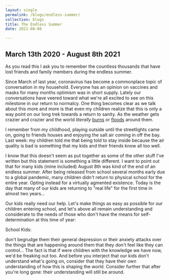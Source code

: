 ```yaml
---
layout: single
permalink: /blogs/endless-summer/
collection: blogs
title: The Endless Summer
date: 2021-08-08

---
```


## March 13th 2020 - August 8th 2021

As you read this I ask you to remember the countless thousands that have lost friends and family members during the endless summer. 

Since March of last year, coronavirus has become a commonplace topic of conversation in my household. Everyone has an opinion on 
vaccines and masks for many months optimism was in short supply. Lately our conversations have veered toward what we're all 
excited to see on this milestone in our return to normalcy. One thing becomes clear as we talk about this more and more is that 
even my children realize that this is only a way point on our long trek towards a return to sanity. As the weather gets crazier 
and crazier and the world _literally_ [burns](https://time.com/6087748/wildfires-around-the-world-photos/) or [floods](https://www.latimes.com/world-nation/story/2021-07-21/extreme-weather-worldwide-climate-change-disasters) around them.

I remember from my childhood, playing outside until the streetlights came on, going to friends houses and enjoying the salt air
coming in off the bay. Last week: my children told me that being told to stay inside because the air quality is bad is something
that my kids and their friends know all too well.

I know that this doesn't seem as put together as some of the other stuff I've written but this statement is something a little
different. I want to point out that for many kids (mine included) August 8th was kind of the end of an endless summer. After
being released from school several months early due to a global pandemic, many children didn't return to physical school for
the entire year. Opting instead for a virtually agmented existence. Today is the day that many of our kids are returning to
"real life" for the first time in almost two years...

Our kids really need our help. Let's make things as easy as possible for our children entering school, and let's above all remain
understanding and considerate to the needs of those who don't have the means for self-determination at this time of year: 

School Kids:

don't begrudge them their general depression or their anxiety attacks over the things that are happening around them that
they don't feel like they can control... The fact is that if were children with the knowledge we have now, we'd be freaking
out too. And before you interject that our kids don't understand what's going on, consider that they have their own understanding
of how this is shaping the world. Consider further that after you're long gone: their understanding will still be around.


